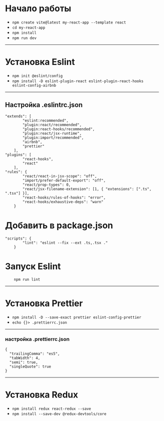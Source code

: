 # **Начало работы**

- `npm create vite@latest my-react-app --template react`
- `cd my-react-app`
- `npm install`
- `npm run dev`

---

# Установка Eslint

- `npm init @eslint/config`
- `npm install -D eslint-plugin-react eslint-plugin-react-hooks eslint-config-airbnb`

---

## Настройка .eslintrc.json

```
"extends": [
        "eslint:recommended",
        "plugin:react/recommended",
        "plugin:react-hooks/recommended",
        "plugin:react/jsx-runtime",
        "plugin:import/recommended",
        "airbnb",
        "prettier"
    ],
"plugins": [
        "react-hooks",
        "react"
    ],
"rules": {
        "react/react-in-jsx-scope": "off",
        "import/prefer-default-export": "off",
        "react/prop-types": 0,
        "react/jsx-filename-extension": [1, { "extensions": [".ts", ".tsx"] }],
        "react-hooks/rules-of-hooks": "error",
        "react-hooks/exhaustive-deps": "warn"
    }
```

# Добавить в **package.json**

```
"scripts": {
        "lint": "eslint --fix --ext .ts,.tsx ."
    }
```

# Запуск **Eslint**

```
    npm run lint
```

---

# Установка **Prettier**

- `npm install -D --save-exact prettier eslint-config-prettier`
- `echo {}> .prettierrc.json`

---

### настройка .prettierrc.json

```
{
  "trailingComma": "es5",
  "tabWidth": 4,
  "semi": true,
  "singleQuote": true
}
```

---

# Установка **Redux**

- `npm install redux react-redux --save`
- `npm install --save-dev @redux-devtools/core`
